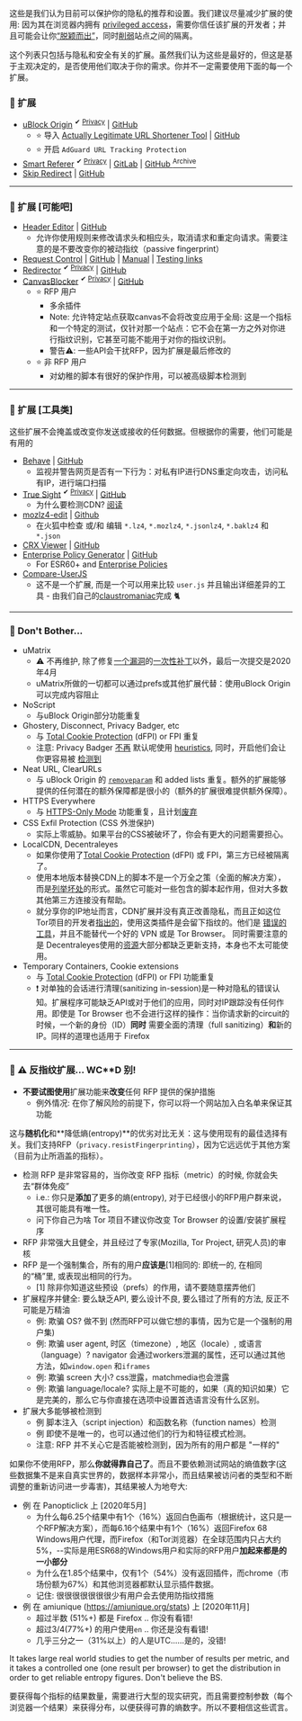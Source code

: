 这些是我们认为目前可以保护你的隐私的推荐和设置。我们建议尽量减少扩展的使用: 因为其在浏览器内拥有 [privileged access](https://blog.mozilla.org/attack-and-defense/2020/06/10/understanding-web-security-checks-in-firefox-part-1/)，需要你信任该扩展的开发者；并且可能会让你[“脱颖而出”](https://en.wikipedia.org/wiki/Device_fingerprint#Browser_fingerprint)，同时[削弱](https://groups.google.com/a/chromium.org/g/chromium-extensions/c/0ei-UCHNm34/m/lDaXwQhzBAAJ)站点之间的隔离。

这个列表只包括与隐私和安全有关的扩展。虽然我们认为这些是最好的，但这是基于主观决定的，是否使用他们取决于你的需求。你并不一定需要使用下面的每一个扩展。

### :small_orange_diamond: 扩展

* [uBlock Origin](https://addons.mozilla.org/firefox/addon/ublock-origin/) <sup>✔ [Privacy](https://github.com/gorhill/uBlock/wiki/Privacy-policy)</sup> | [GitHub](https://github.com/gorhill/uBlock)
   * ⭐ 导入 [Actually Legitimate URL Shortener Tool](https://raw.githubusercontent.com/DandelionSprout/adfilt/master/LegitimateURLShortener.txt) | [GitHub](https://github.com/DandelionSprout/adfilt/blob/master/LegitimateURLShortener.txt)
   * ⭐ 开启 `AdGuard URL Tracking Protection`
* [Smart Referer](https://addons.mozilla.org/firefox/addon/smart-referer/) <sup>✔ [Privacy](https://addons.mozilla.org/firefox/addon/smart-referer/privacy/)</sup> | [GitLab](https://gitlab.com/smart-referer/smart-referer) | [GitHub <sup>Archive</sup>](https://github.com/meh/smart-referer)
* [Skip Redirect](https://addons.mozilla.org/firefox/addon/skip-redirect/) | [GitHub](https://github.com/sblask/webextension-skip-redirect)

---
### :small_orange_diamond: 扩展 [可能吧]

* [Header Editor](https://addons.mozilla.org/firefox/addon/header-editor/) | [GitHub](https://github.com/FirefoxBar/HeaderEditor)
  - 允许你使用规则来修改请求头和相应头，取消请求和重定向请求。需要注意的是不要改变你的被动指纹（passive fingerprint）
* [Request Control](https://addons.mozilla.org/firefox/addon/requestcontrol/) | [GitHub](https://github.com/tumpio/requestcontrol) | [Manual](https://github.com/tumpio/requestcontrol/blob/master/_locales/en/manual.md) | [Testing links](https://github.com/tumpio/requestcontrol/wiki/Testing-links)
* [Redirector](https://addons.mozilla.org/firefox/addon/redirector/) <sup>✔ [Privacy](https://github.com/einaregilsson/Redirector/blob/master/privacy.md)</sup> | [GitHub](https://github.com/einaregilsson/Redirector)
* [CanvasBlocker](https://addons.mozilla.org/firefox/addon/canvasblocker/) <sup>✔ [Privacy](https://addons.mozilla.org/firefox/addon/canvasblocker/privacy/)</sup> | [GitHub](https://github.com/kkapsner/CanvasBlocker)
  - ⭐ RFP 用户
    - 多余插件
    - Note: 允许特定站点获取canvas不会将改变应用于全局: 这是一个指标和一个特定的测试，仅针对那一个站点：它不会在第一方之外对你进行指纹识别，它甚至可能不能用于对你的指纹识别。
    - 警告⚠️️: 一些API会干扰RFP，因为扩展是最后修改的
  - ⭐ 非 RFP 用户
    - 对幼稚的脚本有很好的保护作用，可以被高级脚本检测到

---
### :small_orange_diamond: 扩展 [工具类]

这些扩展不会掩盖或改变你发送或接收的任何数据。但根据你的需要，他们可能是有用的

* [Behave](https://addons.mozilla.org/firefox/addon/behave/) | [GitHub](https://github.com/mindedsecurity/behave)
  - 监视并警告网页是否有一下行为：对私有IP进行DNS重定向攻击，访问私有IP，进行端口扫描
* [True Sight](https://addons.mozilla.org/firefox/addon/detect-cloudflare-plus/) <sup>✔ [Privacy](https://addons.mozilla.org/firefox/addon/detect-cloudflare-plus/privacy/)</sup> | [GitHub](https://github.com/claustromaniac/detect-cloudflare-plus)
  - 为什么要检测CDN? [阅读](https://github.com/claustromaniac/detect-cloudflare-PA/blob/master/README.md#motivation)
* [mozlz4-edit](https://addons.mozilla.org/firefox/addon/mozlz4-edit/) | [Github](https://github.com/serj-kzv/mozlz4-edit)
  - 在火狐中检查 或/和 编辑 `*.lz4`, `*.mozlz4`, `*.jsonlz4`, `*.baklz4` 和 `*.json` 
* [CRX Viewer](https://addons.mozilla.org/firefox/addon/crxviewer/) | [GitHub](https://github.com/Rob--W/crxviewer)
* [Enterprise Policy Generator](https://addons.mozilla.org/firefox/addon/enterprise-policy-generator/) | [GitHub](https://github.com/cadeyrn/enterprise-policy-generator)
  - For ESR60+ and [Enterprise Policies](https://support.mozilla.org/en-US/products/firefox-enterprise/policies-enterprise)
* [Compare-UserJS](https://github.com/claustromaniac/Compare-UserJS)
  -  这不是一个扩展, 而是一个可以用来比较 `user.js` 并且输出详细差异的工具 - 由我们自己的[claustromaniac](https://github.com/claustromaniac)完成 :cat2: 

---

### :small_orange_diamond: Don't Bother...
* uMatrix
  - ⚠️ 不再维护, 除了修复[一个漏洞](https://github.com/vtriolet/writings/blob/main/posts/2021/ublock_origin_and_umatrix_denial_of_service.adoc)的[一次性补丁](https://github.com/gorhill/uMatrix/releases/tag/1.4.2)以外，最后一次提交是2020年4月
  - uMatrix所做的一切都可以通过prefs或其他扩展代替：使用uBlock Origin可以完成内容阻止
* NoScript
  - 与uBlock Origin部分功能重复
* Ghostery, Disconnect, Privacy Badger, etc
  - 与 [Total Cookie Protection](https://blog.mozilla.org/security/2021/02/23/total-cookie-protection/) (dFPI) or FPI 重复
  - 注意: Privacy Badger [不再](https://www.eff.org/deeplinks/2020/10/privacy-badger-changing-protect-you-better) 默认呢使用 [heuristics](https://www.eff.org/privacybadger/faq#How-does-Privacy-Badger-work), 同时，开启他们会让你更容易被 [检测到](https://adtechmadness.wordpress.com/2020/03/27/detecting-privacy-badgers-canvas-fp-detection/)
* Neat URL, ClearURLs
  - 与 uBlock Origin 的 [`removeparam`](https://github.com/gorhill/uBlock/wiki/Static-filter-syntax#removeparam) 和 added lists 重复。额外的扩展能够提供的任何潜在的额外保障都是很小的（额外的扩展很难提供额外保障）。
* HTTPS Everywhere
  - 与 [HTTPS-Only Mode](https://blog.mozilla.org/security/2020/11/17/firefox-83-introduces-https-only-mode/) 功能重复，且计划[废弃](https://www.eff.org/deeplinks/2021/09/https-actually-everywhere)
* CSS Exfil Protection (CSS 外泄保护)
  - 实际上零威胁。如果平台的CSS被破坏了，你会有更大的问题需要担心。
* LocalCDN, Decentraleyes
  - 如果你使用了[Total Cookie Protection](https://blog.mozilla.org/security/2021/02/23/total-cookie-protection/) (dFPI) 或 FPI，第三方已经被隔离了。
  - 使用本地版本替换CDN上的脚本不是一个万全之策（全面的解决方案），而是[列举坏处](https://www.ranum.com/security/computer_security/editorials/dumb/)的形式。虽然它可能对一些包含的脚本起作用，但对大多数其他第三方连接没有帮助。
  - 就分享你的IP地址而言，CDN扩展并没有真正改善隐私，而且正如这位Tor项目的开发者[指出的](https://gitlab.torproject.org/tpo/applications/tor-browser/-/issues/22089#note_2639603)，使用这类插件是会留下指纹的。他们是 [错误的工具](https://en.wikipedia.org/wiki/XY_problem)，并且不能替代一个好的 VPN 或是 Tor Browser。 同时需要注意的是 Decentraleyes使用的[资源](https://git.synz.io/Synzvato/decentraleyes/-/tree/master/resources)大部分都缺乏更新支持，本身也不太可能使用。
* Temporary Containers, Cookie extensions
  - 与 [Total Cookie Protection](https://blog.mozilla.org/security/2021/02/23/total-cookie-protection/) (dFPI) or FPI 功能重复
  - ❗️ 对单独的会话进行清理(sanitizing in-session)是一种对隐私的错误认知。扩展程序可能缺乏API或对于他们的应用，同时对IP跟踪没有任何作用。即使是 Tor Browser 也不会进行这样的操作：当你请求新的circuit的时候，一个新的身份（ID）**同时** 需要全面的清理（full sanitizing）**和**新的IP。同样的道理也适用于 Firefox

---

### :small_orange_diamond: ⚠️ 反指纹扩展... WC**D 别!

* **不要试图使用**扩展功能来**改变**任何 RFP 提供的保护措施
   * 例外情况: 在你了解风险的前提下，你可以将一个网站加入白名单来保证其功能

这与**随机化**和**降低熵(entropy)**的优劣对比无关：这与使用现有的最佳选择有关。我们支持RFP（`privacy.resistFingerprinting`），因为它远远优于其他方案（目前为止所涵盖的指标）。

   * 检测 RFP 是非常容易的，当你改变 RFP 指标（metric）的时候, 你就会失去“群体免疫”
      * i.e.: 你只是**添加**了更多的熵(entropy), 对于已经很小的RFP用户群来说，其很可能具有唯一性。
      * 问下你自己为啥 Tor 项目不建议你改变 Tor Browser 的设置/安装扩展程序
   * RFP 非常强大且健全，并且经过了专家(Mozilla, Tor Project, 研究人员)的审核 
   * RFP 是一个强制集合，所有的用户**应该是**[1]相同的: 即统一的, 在相同的“桶”里, 或表现出相同的行为。
      * [1] 除非你知道这些预设（prefs）的作用，请不要随意摆弄他们
   * 扩展程序并健全: 要么缺乏API, 要么设计不良, 要么错过了所有的方法, 反正不可能是万精油
      * 例: 欺骗 OS? 做不到 (然而RFP可以做它想的事情，因为它是一个强制的用户集)
      * 例: 欺骗 user agent, 时区（timezone）, 地区（locale）, 或语言（language）? navigator 会通过workers泄漏的属性，还可以通过其他方法，如`window.open` 和`iframes`
      * 例: 欺骗 screen 大小? css泄露，matchmedia也会泄露
      * 例: 欺骗 language/locale? 实际上是不可能的，如果（真的知识如果）它是完美的，那么它与你直接在选项中设置首选语言没有什么区别。
   *  扩展大多能够被检测到
      * 例 脚本注入（script injection）和函数名称（function names）检测
      * 例 即使不是唯一的，也可以通过他们的行为和特征模式检测。
      * 注意: RFP 并不关心它是否能被检测到，因为所有的用户都是 "一样的"

如果你不使用RFP，那么**你就得靠自己了**。而且不要依赖测试网站的熵值数字(这些数据集不是来自真实世界的，数据样本非常小，而且结果被访问者的类型和不断调整的重新访问进一步毒害)，其结果被人为地夸大:
   * 例 在 Panopticlick 上 [2020年5月]
      * 为什么每6.25个结果中有1个（16%）返回白色画布（根据统计，这只是一个RFP解决方案），而每6.16个结果中有1个（16%）返回Firefox 68 Windows用户代理，而Firefox（和Tor浏览器）在全球范围内只占大约5%，--实际是用ESR68的Windows用户和实际的RFP用户**加起来都是的一小部分**
      * 为什么在1.85个结果中，仅有1个（54%）没有返回插件，而chrome（市场份额为67%）和其他浏览器都默认显示插件数据。
      * 记住: 很很很很很很很少有用户会去使用防指纹措施
   * 例 在 amiunique (https://amiunique.org/stats) 上 [2020年11月]
      * 超过半数 (51%+) 都是 Firefox .. 你没有看错!
      * 超过3/4(77%+) 的用户使用`en` .. 你还是没有看错!
      * 几乎三分之一（31%以上）的人是UTC......是的，没错!

It takes large real world studies to get the number of results per metric, and it takes a controlled one (one result per browser) to get the distribution in order to get reliable entropy figures. Don't believe the BS.

要获得每个指标的结果数量，需要进行大型的现实研究，而且需要控制参数（每个浏览器一个结果）来获得分布，以便获得可靠的熵数字。所以不要相信这些谎言。